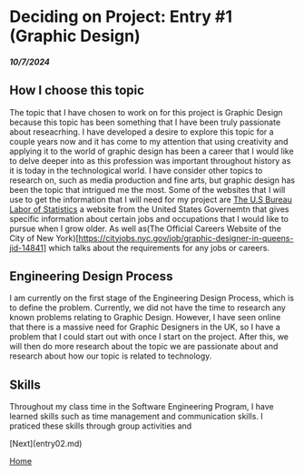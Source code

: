 # Deciding on Project: Entry #1 (Graphic Design)
##### 10/7/2024

## How I choose this topic
The topic that I have chosen to work on for this project is Graphic Design because this topic has been something that I have been truly passionate about reseacrhing. I have developed a desire to explore this topic for a couple years now and it has come to my attention that using creativity and applying it to the world of graphic design has been a career that I would like to delve deeper into as this profession was important throughout history as it is today in the technological world. I have consider other topics to research on, such as media production and fine arts, but graphic design has been the topic that intrigued me the most. Some of the websites that I will use to get the information that I will need for my project are [The U.S Bureau Labor of Statistics](https://www.bls.gov/ooh/arts-and-design/graphic-designers.htm#tab-4) a website from the United States Governemtn that gives specific information about certain jobs and occupations that I would like to pursue when I grow older. As well as(The Official Careers Website of the City of New York)[https://cityjobs.nyc.gov/job/graphic-designer-in-queens-jid-14841] which talks about the requirements for any jobs or careers. 
## Engineering Design Process
I am currently on the first stage of the Engineering Design Process, which is to define the problem. Currently, we did not have the time to research any known problems relating to Graphic Design. However, I have seen online that there is a massive need for Graphic Designers in the UK, so I have a problem that I could start out with once I start on the project. After this, we will then do more research about the topic we are passionate about and research about how our topic is related to technology.
## Skills
<p> Throughout my class time in the Software Engineering Program, I have learned skills such as time management and communication skills. I praticed these skills through group activities and   </p>
[Next](entry02.md)

[Home](../README.md)
